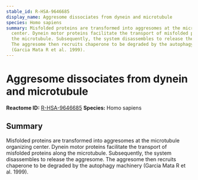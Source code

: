 ```yaml
---
stable_id: R-HSA-9646685
display_name: Aggresome dissociates from dynein and microtubule
species: Homo sapiens
summary: Misfolded proteins are transformed into aggresomes at the microtubule organizing
  center. Dynein motor proteins facilitate the transport of misfolded proteins along
  the microtubule. Subsequently, the system disassembles to release the aggresome.
  The aggresome then recruits chaperone to be degraded by the autophagy machinery
  (Garcia Mata R et al. 1999).
---
```


# Aggresome dissociates from dynein and microtubule
**Reactome ID:** [R-HSA-9646685](https://reactome.org/content/detail/R-HSA-9646685)
**Species:** Homo sapiens

## Summary

Misfolded proteins are transformed into aggresomes at the microtubule organizing center. Dynein motor proteins facilitate the transport of misfolded proteins along the microtubule. Subsequently, the system disassembles to release the aggresome. The aggresome then recruits chaperone to be degraded by the autophagy machinery (Garcia Mata R et al. 1999).
